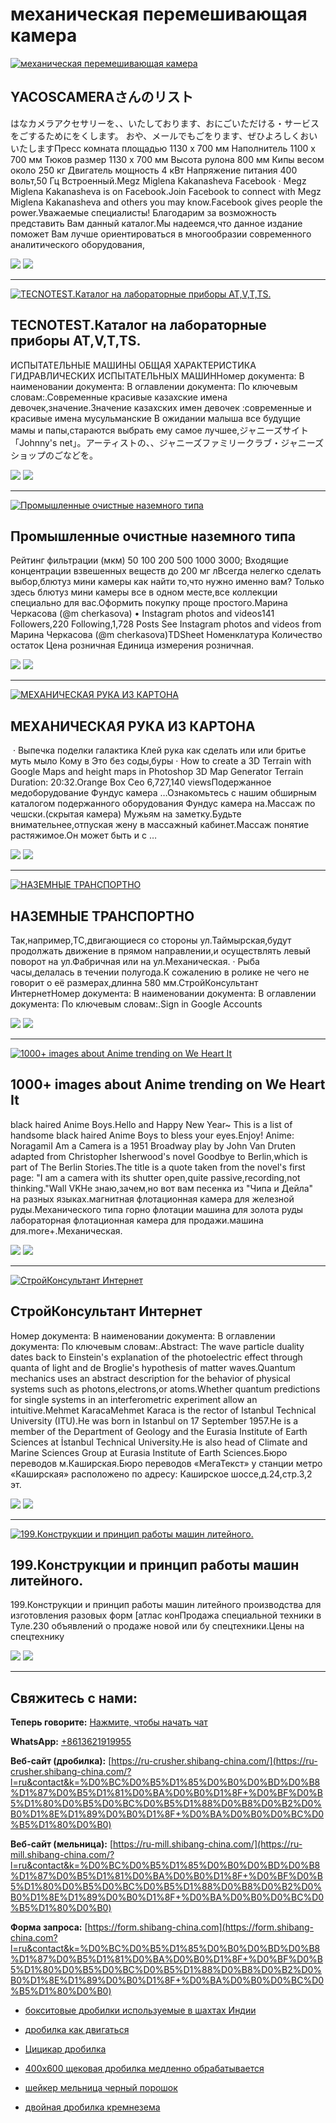 # механическая перемешивающая камера

<a href="https://swt.shibang-china.com/?l=ru&img&k=%D0%BC%D0%B5%D1%85%D0%B0%D0%BD%D0%B8%D1%87%D0%B5%D1%81%D0%BA%D0%B0%D1%8F+%D0%BF%D0%B5%D1%80%D0%B5%D0%BC%D0%B5%D1%88%D0%B8%D0%B2%D0%B0%D1%8E%D1%89%D0%B0%D1%8F+%D0%BA%D0%B0%D0%BC%D0%B5%D1%80%D0%B0" target="_blank">![механическая перемешивающая камера](http://static.shibang-china.com/all-800x300/298.jpg)</a>

## YACOSCAMERAさんのリスト
はなカメラアクセサリーを、、いたしております、おにごいただける・サービスをごするためにをくします。 おや、メールでもごをります、ぜひよろしくおいいたしますПресс комната площадью 1130 x 700 мм Наполнитель 1100 x 700 мм Тюков размер 1130 x 700 мм Высота рулона 800 мм Кипы весом около 250 кг Двигатель мощность 4 кВт Напряжение питания 400 вольт,50 Гц Встроенный.Megz Miglena Kakanasheva Facebook&nbsp;&#0183;&#32;Megz Miglena Kakanasheva is on Facebook.Join Facebook to connect with Megz Miglena Kakanasheva and others you may know.Facebook gives people the power.Уважаемые специалисты! Благодарим за возможность представить Вам данный каталог.Мы надеемся,что данное издание поможет Вам лучше ориентироваться в многообразии современного аналитического оборудования,


<a href="https://whatsapp.shibangsoft.com/WhatsApp.php" target="_blank" title="WhatsApp">![](http://static.shibang-china.com/icon/whatsapp.png)</a> <a href="https://swt.shibang-china.com/?l=ru&icon&k=%D0%BC%D0%B5%D1%85%D0%B0%D0%BD%D0%B8%D1%87%D0%B5%D1%81%D0%BA%D0%B0%D1%8F+%D0%BF%D0%B5%D1%80%D0%B5%D0%BC%D0%B5%D1%88%D0%B8%D0%B2%D0%B0%D1%8E%D1%89%D0%B0%D1%8F+%D0%BA%D0%B0%D0%BC%D0%B5%D1%80%D0%B0" target="_blank">![](http://static.shibang-china.com/icon/chat-ru.png)</a>

---

<a href="https://swt.shibang-china.com/?l=ru&img&k=%D0%BC%D0%B5%D1%85%D0%B0%D0%BD%D0%B8%D1%87%D0%B5%D1%81%D0%BA%D0%B0%D1%8F+%D0%BF%D0%B5%D1%80%D0%B5%D0%BC%D0%B5%D1%88%D0%B8%D0%B2%D0%B0%D1%8E%D1%89%D0%B0%D1%8F+%D0%BA%D0%B0%D0%BC%D0%B5%D1%80%D0%B0" target="_blank">![TECNOTEST.Каталог на лабораторные приборы AT,V,T,TS.](http://static.shibang-china.com/all-800x300/514.jpg)</a>

## TECNOTEST.Каталог на лабораторные приборы AT,V,T,TS.
ИСПЫТАТЕЛЬНЫЕ МАШИНЫ ОБЩАЯ ХАРАКТЕРИСТИКА ГИДРАВЛИЧЕСКИХ ИСПЫТАТЕЛЬНЫХ МАШИННомер документа: В наименовании документа: В оглавлении документа: По ключевым словам:.Современные красивые казахские имена девочек,значение.Значение казахских имен девочек :современные и красивые имена мусульманские В ожидании малыша все будущие мамы и папы,стараются выбрать ему самое лучшее,ジャニーズサイト「Johnny's net」。アーティストの、、ジャニーズファミリークラブ・ジャニーズショップのごなどを。


<a href="https://whatsapp.shibangsoft.com/WhatsApp.php" target="_blank" title="WhatsApp">![](http://static.shibang-china.com/icon/whatsapp.png)</a> <a href="https://swt.shibang-china.com/?l=ru&icon&k=%D0%BC%D0%B5%D1%85%D0%B0%D0%BD%D0%B8%D1%87%D0%B5%D1%81%D0%BA%D0%B0%D1%8F+%D0%BF%D0%B5%D1%80%D0%B5%D0%BC%D0%B5%D1%88%D0%B8%D0%B2%D0%B0%D1%8E%D1%89%D0%B0%D1%8F+%D0%BA%D0%B0%D0%BC%D0%B5%D1%80%D0%B0" target="_blank">![](http://static.shibang-china.com/icon/chat-ru.png)</a>

---

<a href="https://swt.shibang-china.com/?l=ru&img&k=%D0%BC%D0%B5%D1%85%D0%B0%D0%BD%D0%B8%D1%87%D0%B5%D1%81%D0%BA%D0%B0%D1%8F+%D0%BF%D0%B5%D1%80%D0%B5%D0%BC%D0%B5%D1%88%D0%B8%D0%B2%D0%B0%D1%8E%D1%89%D0%B0%D1%8F+%D0%BA%D0%B0%D0%BC%D0%B5%D1%80%D0%B0" target="_blank">![Промышленные очистные наземного типа](http://static.shibang-china.com/all-800x300/95.jpg)</a>

## Промышленные очистные наземного типа
Рейтинг фильтрации (мкм) 50 100 200 500 1000 3000; Входящие концентрации взвешенных веществ до 200 мг лВсегда нелегко сделать выбор,блютуз мини камеры как найти то,что нужно именно вам? Только здесь блютуз мини камеры все в одном месте,все коллекции специально для вас.Оформить покупку проще простого.Марина Черкасова (@m cherkasova) • Instagram photos and videos141 Followers,220 Following,1,728 Posts See Instagram photos and videos from Марина Черкасова (@m cherkasova)TDSheet Номенклатура Количество остаток Цена розничная Единица измерения розничная.


<a href="https://whatsapp.shibangsoft.com/WhatsApp.php" target="_blank" title="WhatsApp">![](http://static.shibang-china.com/icon/whatsapp.png)</a> <a href="https://swt.shibang-china.com/?l=ru&icon&k=%D0%BC%D0%B5%D1%85%D0%B0%D0%BD%D0%B8%D1%87%D0%B5%D1%81%D0%BA%D0%B0%D1%8F+%D0%BF%D0%B5%D1%80%D0%B5%D0%BC%D0%B5%D1%88%D0%B8%D0%B2%D0%B0%D1%8E%D1%89%D0%B0%D1%8F+%D0%BA%D0%B0%D0%BC%D0%B5%D1%80%D0%B0" target="_blank">![](http://static.shibang-china.com/icon/chat-ru.png)</a>

---

<a href="https://swt.shibang-china.com/?l=ru&img&k=%D0%BC%D0%B5%D1%85%D0%B0%D0%BD%D0%B8%D1%87%D0%B5%D1%81%D0%BA%D0%B0%D1%8F+%D0%BF%D0%B5%D1%80%D0%B5%D0%BC%D0%B5%D1%88%D0%B8%D0%B2%D0%B0%D1%8E%D1%89%D0%B0%D1%8F+%D0%BA%D0%B0%D0%BC%D0%B5%D1%80%D0%B0" target="_blank">![МЕХАНИЧЕСКАЯ РУКА ИЗ КАРТОНА](http://static.shibang-china.com/all-800x300/1292.jpg)</a>

## МЕХАНИЧЕСКАЯ РУКА ИЗ КАРТОНА
&nbsp;&#0183;&#32;Выпечка поделки галактика Клей рука как сделать или или бритье муть мыло Кому в Это без соды,буры&nbsp;&#0183;&#32;How to create a 3D Terrain with Google Maps and height maps in Photoshop 3D Map Generator Terrain Duration: 20:32.Orange Box Ceo 6,727,140 viewsПодержанное медоборудование Фундус камера …Ознакомьтесь с нашим обширным каталогом подержанного оборудования Фундус камера на.Массаж по чешски.(скрытая камера) Мужьям на заметку.Будьте внимательнее,отпуская жену в массажный кабинет.Массаж понятие растяжимое.Он может быть и с …


<a href="https://whatsapp.shibangsoft.com/WhatsApp.php" target="_blank" title="WhatsApp">![](http://static.shibang-china.com/icon/whatsapp.png)</a> <a href="https://swt.shibang-china.com/?l=ru&icon&k=%D0%BC%D0%B5%D1%85%D0%B0%D0%BD%D0%B8%D1%87%D0%B5%D1%81%D0%BA%D0%B0%D1%8F+%D0%BF%D0%B5%D1%80%D0%B5%D0%BC%D0%B5%D1%88%D0%B8%D0%B2%D0%B0%D1%8E%D1%89%D0%B0%D1%8F+%D0%BA%D0%B0%D0%BC%D0%B5%D1%80%D0%B0" target="_blank">![](http://static.shibang-china.com/icon/chat-ru.png)</a>

---

<a href="https://swt.shibang-china.com/?l=ru&img&k=%D0%BC%D0%B5%D1%85%D0%B0%D0%BD%D0%B8%D1%87%D0%B5%D1%81%D0%BA%D0%B0%D1%8F+%D0%BF%D0%B5%D1%80%D0%B5%D0%BC%D0%B5%D1%88%D0%B8%D0%B2%D0%B0%D1%8E%D1%89%D0%B0%D1%8F+%D0%BA%D0%B0%D0%BC%D0%B5%D1%80%D0%B0" target="_blank">![НАЗЕМНЫЕ ТРАНСПОРТНО](http://static.shibang-china.com/all-800x300/54.jpg)</a>

## НАЗЕМНЫЕ ТРАНСПОРТНО
Так,например,ТС,двигающиеся со стороны ул.Таймырская,будут продолжать движение в прямом направлении,и осуществлять левый поворот на ул.Фабричная или на ул.Механическая.&nbsp;&#0183;&#32;Рыба часы,делалась в течении полугода.К сожалению в ролике не чего не говорит о её размерах,длинна 580 мм.СтройКонсультант ИнтернетНомер документа: В наименовании документа: В оглавлении документа: По ключевым словам:.Sign in Google Accounts


<a href="https://whatsapp.shibangsoft.com/WhatsApp.php" target="_blank" title="WhatsApp">![](http://static.shibang-china.com/icon/whatsapp.png)</a> <a href="https://swt.shibang-china.com/?l=ru&icon&k=%D0%BC%D0%B5%D1%85%D0%B0%D0%BD%D0%B8%D1%87%D0%B5%D1%81%D0%BA%D0%B0%D1%8F+%D0%BF%D0%B5%D1%80%D0%B5%D0%BC%D0%B5%D1%88%D0%B8%D0%B2%D0%B0%D1%8E%D1%89%D0%B0%D1%8F+%D0%BA%D0%B0%D0%BC%D0%B5%D1%80%D0%B0" target="_blank">![](http://static.shibang-china.com/icon/chat-ru.png)</a>

---

<a href="https://swt.shibang-china.com/?l=ru&img&k=%D0%BC%D0%B5%D1%85%D0%B0%D0%BD%D0%B8%D1%87%D0%B5%D1%81%D0%BA%D0%B0%D1%8F+%D0%BF%D0%B5%D1%80%D0%B5%D0%BC%D0%B5%D1%88%D0%B8%D0%B2%D0%B0%D1%8E%D1%89%D0%B0%D1%8F+%D0%BA%D0%B0%D0%BC%D0%B5%D1%80%D0%B0" target="_blank">![1000+ images about Anime trending on We Heart It](http://static.shibang-china.com/all-800x300/1111.jpg)</a>

## 1000+ images about Anime trending on We Heart It
black haired Anime Boys.Hello and Happy New Year~ This is a list of handsome black haired Anime Boys to bless your eyes.Enjoy! Anime: NoragamiI Am a Camera is a 1951 Broadway play by John Van Druten adapted from Christopher Isherwood's novel Goodbye to Berlin,which is part of The Berlin Stories.The title is a quote taken from the novel's first page: &quot;I am a camera with its shutter open,quite passive,recording,not thinking.&quot;Wall VKНе знаю,зачем,но вот вам песенка из &quot;Чипа и Дейла&quot; на разных языках.магнитная флотационная камера для железной руды.Механического типа горно флотации машина для золота руды лабораторная флотационная камера для продажи.машина для.more+.Механическая.


<a href="https://whatsapp.shibangsoft.com/WhatsApp.php" target="_blank" title="WhatsApp">![](http://static.shibang-china.com/icon/whatsapp.png)</a> <a href="https://swt.shibang-china.com/?l=ru&icon&k=%D0%BC%D0%B5%D1%85%D0%B0%D0%BD%D0%B8%D1%87%D0%B5%D1%81%D0%BA%D0%B0%D1%8F+%D0%BF%D0%B5%D1%80%D0%B5%D0%BC%D0%B5%D1%88%D0%B8%D0%B2%D0%B0%D1%8E%D1%89%D0%B0%D1%8F+%D0%BA%D0%B0%D0%BC%D0%B5%D1%80%D0%B0" target="_blank">![](http://static.shibang-china.com/icon/chat-ru.png)</a>

---

<a href="https://swt.shibang-china.com/?l=ru&img&k=%D0%BC%D0%B5%D1%85%D0%B0%D0%BD%D0%B8%D1%87%D0%B5%D1%81%D0%BA%D0%B0%D1%8F+%D0%BF%D0%B5%D1%80%D0%B5%D0%BC%D0%B5%D1%88%D0%B8%D0%B2%D0%B0%D1%8E%D1%89%D0%B0%D1%8F+%D0%BA%D0%B0%D0%BC%D0%B5%D1%80%D0%B0" target="_blank">![СтройКонсультант Интернет](http://static.shibang-china.com/all-800x300/657.jpg)</a>

## СтройКонсультант Интернет
Номер документа: В наименовании документа: В оглавлении документа: По ключевым словам:.Abstract: The wave particle duality dates back to Einstein's explanation of the photoelectric effect through quanta of light and de Broglie's hypothesis of matter waves.Quantum mechanics uses an abstract description for the behavior of physical systems such as photons,electrons,or atoms.Whether quantum predictions for single systems in an interferometric experiment allow an intuitive.Mehmet KaracaMehmet Karaca is the rector of Istanbul Technical University (ITU).He was born in Istanbul on 17 September 1957.He is a member of the Department of Geology and the Eurasia Institute of Earth Sciences at İstanbul Technical University.He is also head of Climate and Marine Sciences Group at Eurasia Institute of Earth Sciences.Бюро переводов м.Каширская.Бюро переводов &#171;МегаТекст&#187; у станции метро &#171;Каширская&#187; расположено по адресу: Каширское шоссе,д.24,стр.3,2 эт.


<a href="https://whatsapp.shibangsoft.com/WhatsApp.php" target="_blank" title="WhatsApp">![](http://static.shibang-china.com/icon/whatsapp.png)</a> <a href="https://swt.shibang-china.com/?l=ru&icon&k=%D0%BC%D0%B5%D1%85%D0%B0%D0%BD%D0%B8%D1%87%D0%B5%D1%81%D0%BA%D0%B0%D1%8F+%D0%BF%D0%B5%D1%80%D0%B5%D0%BC%D0%B5%D1%88%D0%B8%D0%B2%D0%B0%D1%8E%D1%89%D0%B0%D1%8F+%D0%BA%D0%B0%D0%BC%D0%B5%D1%80%D0%B0" target="_blank">![](http://static.shibang-china.com/icon/chat-ru.png)</a>

---

<a href="https://swt.shibang-china.com/?l=ru&img&k=%D0%BC%D0%B5%D1%85%D0%B0%D0%BD%D0%B8%D1%87%D0%B5%D1%81%D0%BA%D0%B0%D1%8F+%D0%BF%D0%B5%D1%80%D0%B5%D0%BC%D0%B5%D1%88%D0%B8%D0%B2%D0%B0%D1%8E%D1%89%D0%B0%D1%8F+%D0%BA%D0%B0%D0%BC%D0%B5%D1%80%D0%B0" target="_blank">![199.Конструкции и принцип работы машин литейного.](http://static.shibang-china.com/all-800x300/2.jpg)</a>

## 199.Конструкции и принцип работы машин литейного.
199.Конструкции и принцип работы машин литейного производства для изготовления разовых форм [атлас конПродажа специальной техники в Туле.230 объявлений о продаже новой или бу спецтехники.Цены на спецтехнику

<a href="https://whatsapp.shibangsoft.com/WhatsApp.php" target="_blank" title="WhatsApp">![](http://static.shibang-china.com/icon/whatsapp.png)</a> <a href="https://swt.shibang-china.com/?l=ru&icon&k=%D0%BC%D0%B5%D1%85%D0%B0%D0%BD%D0%B8%D1%87%D0%B5%D1%81%D0%BA%D0%B0%D1%8F+%D0%BF%D0%B5%D1%80%D0%B5%D0%BC%D0%B5%D1%88%D0%B8%D0%B2%D0%B0%D1%8E%D1%89%D0%B0%D1%8F+%D0%BA%D0%B0%D0%BC%D0%B5%D1%80%D0%B0" target="_blank">![](http://static.shibang-china.com/icon/chat-ru.png)</a>

---
## Свяжитесь с нами:

**Теперь говорите:** [Нажмите, чтобы начать чат](https://swt.shibang-china.com?l=ru&contact&k=%D0%BC%D0%B5%D1%85%D0%B0%D0%BD%D0%B8%D1%87%D0%B5%D1%81%D0%BA%D0%B0%D1%8F+%D0%BF%D0%B5%D1%80%D0%B5%D0%BC%D0%B5%D1%88%D0%B8%D0%B2%D0%B0%D1%8E%D1%89%D0%B0%D1%8F+%D0%BA%D0%B0%D0%BC%D0%B5%D1%80%D0%B0)

**WhatsApp:**  [+8613621919955](https://whatsapp.shibangsoft.com/WhatsApp.php)

**Веб-сайт (дробилка):** [https://ru-crusher.shibang-china.com/](https://ru-crusher.shibang-china.com/?l=ru&contact&k=%D0%BC%D0%B5%D1%85%D0%B0%D0%BD%D0%B8%D1%87%D0%B5%D1%81%D0%BA%D0%B0%D1%8F+%D0%BF%D0%B5%D1%80%D0%B5%D0%BC%D0%B5%D1%88%D0%B8%D0%B2%D0%B0%D1%8E%D1%89%D0%B0%D1%8F+%D0%BA%D0%B0%D0%BC%D0%B5%D1%80%D0%B0)

**Веб-сайт (мельница):** [https://ru-mill.shibang-china.com/](https://ru-mill.shibang-china.com/?l=ru&contact&k=%D0%BC%D0%B5%D1%85%D0%B0%D0%BD%D0%B8%D1%87%D0%B5%D1%81%D0%BA%D0%B0%D1%8F+%D0%BF%D0%B5%D1%80%D0%B5%D0%BC%D0%B5%D1%88%D0%B8%D0%B2%D0%B0%D1%8E%D1%89%D0%B0%D1%8F+%D0%BA%D0%B0%D0%BC%D0%B5%D1%80%D0%B0)

**Форма запроса:** [https://form.shibang-china.com](https://form.shibang-china.com?l=ru&contact&k=%D0%BC%D0%B5%D1%85%D0%B0%D0%BD%D0%B8%D1%87%D0%B5%D1%81%D0%BA%D0%B0%D1%8F+%D0%BF%D0%B5%D1%80%D0%B5%D0%BC%D0%B5%D1%88%D0%B8%D0%B2%D0%B0%D1%8E%D1%89%D0%B0%D1%8F+%D0%BA%D0%B0%D0%BC%D0%B5%D1%80%D0%B0)

* [бокситовые дробилки используемые в шахтах Индии](../123/%D0%B1%D0%BE%D0%BA%D1%81%D0%B8%D1%82%D0%BE%D0%B2%D1%8B%D0%B5%20%D0%B4%D1%80%D0%BE%D0%B1%D0%B8%D0%BB%D0%BA%D0%B8%20%D0%B8%D1%81%D0%BF%D0%BE%D0%BB%D1%8C%D0%B7%D1%83%D0%B5%D0%BC%D1%8B%D0%B5%20%D0%B2%20%D1%88%D0%B0%D1%85%D1%82%D0%B0%D1%85%20%D0%98%D0%BD%D0%B4%D0%B8%D0%B8.md)

* [дробилка как двигаться](../122/%D0%B4%D1%80%D0%BE%D0%B1%D0%B8%D0%BB%D0%BA%D0%B0%20%D0%BA%D0%B0%D0%BA%20%D0%B4%D0%B2%D0%B8%D0%B3%D0%B0%D1%82%D1%8C%D1%81%D1%8F.md)

* [Цицикар дробилка](../124/%D0%A6%D0%B8%D1%86%D0%B8%D0%BA%D0%B0%D1%80%20%D0%B4%D1%80%D0%BE%D0%B1%D0%B8%D0%BB%D0%BA%D0%B0.md)

* [400x600 щековая дробилка медленно обрабатывается](../124/400x600%20%D1%89%D0%B5%D0%BA%D0%BE%D0%B2%D0%B0%D1%8F%20%D0%B4%D1%80%D0%BE%D0%B1%D0%B8%D0%BB%D0%BA%D0%B0%20%D0%BC%D0%B5%D0%B4%D0%BB%D0%B5%D0%BD%D0%BD%D0%BE%20%D0%BE%D0%B1%D1%80%D0%B0%D0%B1%D0%B0%D1%82%D1%8B%D0%B2%D0%B0%D0%B5%D1%82%D1%81%D1%8F.md)

* [шейкер мельница черный порошок](../122/%D1%88%D0%B5%D0%B9%D0%BA%D0%B5%D1%80%20%D0%BC%D0%B5%D0%BB%D1%8C%D0%BD%D0%B8%D1%86%D0%B0%20%D1%87%D0%B5%D1%80%D0%BD%D1%8B%D0%B9%20%D0%BF%D0%BE%D1%80%D0%BE%D1%88%D0%BE%D0%BA.md)

* [двойная дробилка кремнезема](../125/%D0%B4%D0%B2%D0%BE%D0%B9%D0%BD%D0%B0%D1%8F%20%D0%B4%D1%80%D0%BE%D0%B1%D0%B8%D0%BB%D0%BA%D0%B0%20%D0%BA%D1%80%D0%B5%D0%BC%D0%BD%D0%B5%D0%B7%D0%B5%D0%BC%D0%B0.md)